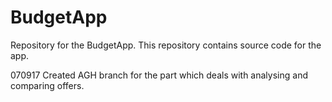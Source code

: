 # BudgetApp
Repository for the BudgetApp. This repository contains source code for the app.

070917 Created AGH branch for the part which deals with analysing and comparing offers.
